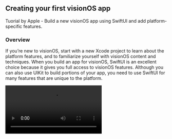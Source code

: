 ## Creating your first visionOS app
Tuorial by Apple - Build a new visionOS app using SwiftUI and add platform-specific features.

### Overview
If you’re new to visionOS, start with a new Xcode project to learn about the platform features, and to familiarize yourself with visionOS content and techniques. When you build an app for visionOS, SwiftUI is an excellent choice because it gives you full access to visionOS features. Although you can also use UIKit to build portions of your app, you need to use SwiftUI for many features that are unique to the platform.

<video src="https://docs-assets.developer.apple.com/published/40f2eeb392d88ba3d5475db92289a1e3/multiple-apps-overview.mp4"></video>
